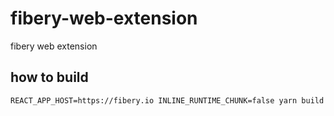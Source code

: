 # fibery-web-extension

fibery web extension

## how to build

```
REACT_APP_HOST=https://fibery.io INLINE_RUNTIME_CHUNK=false yarn build
```
